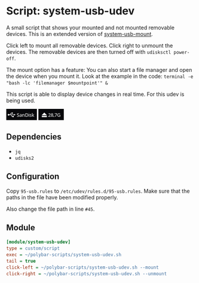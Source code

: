 # Script: system-usb-udev

A small script that shows your mounted and not mounted removable devices. This is an extended version of [system-usb-mount](../system-usb-mount).

Click left to mount all removable devices. Click right to unmount the devices. The removable devices are then turned off with `udisksctl power-off`.

The mount option has a feature: You can also start a file manager and open the device when you mount it. Look at the example in the code: `terminal -e "bash -lc 'filemanager $mountpoint'" &`

This script is able to display device changes in real time. For this udev is being used.

![system-usb-mount](screenshots/1.png)
![system-usb-mount](screenshots/2.png)


## Dependencies

* `jq`
* `udisks2`


## Configuration

Copy `95-usb.rules` to `/etc/udev/rules.d/95-usb.rules`. Make sure that the paths in the file have been modified properly.

Also change the file path in line `#45`.


## Module

```ini
[module/system-usb-udev]
type = custom/script
exec = ~/polybar-scripts/system-usb-udev.sh
tail = true
click-left = ~/polybar-scripts/system-usb-udev.sh --mount
click-right = ~/polybar-scripts/system-usb-udev.sh --unmount
```
